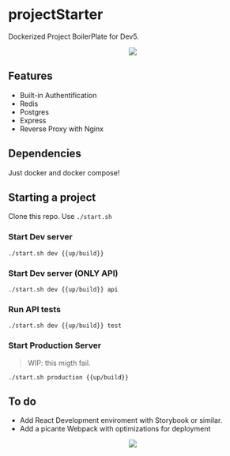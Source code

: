 # projectStarter

Dockerized Project BoilerPlate for Dev5.

<p align="center">
    <img src="https://i.imgur.com/I51Iagy.gif" />
</p>

## Features

- Built-in Authentification
- Redis
- Postgres
- Express
- Reverse Proxy with Nginx

## Dependencies

Just docker and docker compose!

## Starting a project

Clone this repo.
Use `./start.sh`

### Start Dev server

`./start.sh dev {{up/build}}`

### Start Dev server (ONLY API)

`./start.sh dev {{up/build}} api`

### Run API tests

`./start.sh dev {{up/build}} test`

### Start Production Server

> WIP: this migth fail.

`./start.sh production {{up/build}}`


## To do

+ Add React Development enviroment with Storybook or similar.
+ Add a picante Webpack with optimizations for deployment

<p align="center">
    <img src="https://i.imgur.com/CFreJep.jpg" />
</p>